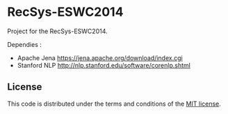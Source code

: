 RecSys-ESWC2014
===============

Project for the RecSys-ESWC2014.

Dependies :
 * Apache Jena https://jena.apache.org/download/index.cgi
 * Stanford NLP http://nlp.stanford.edu/software/corenlp.shtml

## License

This code is distributed under the terms and conditions of the [MIT license](LICENSE).

